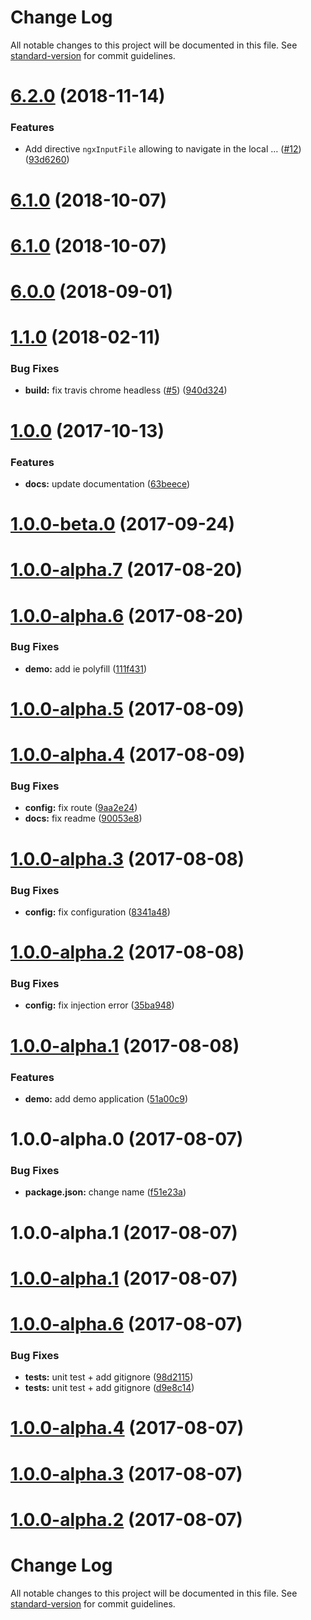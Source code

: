 # Change Log

All notable changes to this project will be documented in this file. See [standard-version](https://github.com/conventional-changelog/standard-version) for commit guidelines.

<a name="6.2.0"></a>
# [6.2.0](https://github.com/wKoza/ngx-upload/compare/v6.0.0...v6.2.0) (2018-11-14)


### Features

* Add directive `ngxInputFile` allowing to navigate in the local … ([#12](https://github.com/wKoza/ngx-upload/issues/12)) ([93d6260](https://github.com/wKoza/ngx-upload/commit/93d6260))



<a name="6.1.0"></a>
# [6.1.0](https://github.com/wKoza/ngx-upload/compare/v6.0.0...v6.1.0) (2018-10-07)



<a name="6.1.0"></a>
# [6.1.0](https://github.com/wKoza/ngx-upload/compare/v6.0.0...v6.1.0) (2018-10-07)



<a name="6.0.0"></a>
# [6.0.0](https://github.com/wKoza/ngx-upload/compare/v1.1.0...v6.0.0) (2018-09-01)



<a name="1.1.0"></a>
# [1.1.0](https://github.com/wKoza/ngx-upload/compare/v1.0.0...v1.1.0) (2018-02-11)


### Bug Fixes

* **build:** fix travis chrome headless ([#5](https://github.com/wKoza/ngx-upload/issues/5)) ([940d324](https://github.com/wKoza/ngx-upload/commit/940d324))



<a name="1.0.0"></a>
# [1.0.0](https://github.com/wKoza/ngx-upload/compare/v1.0.0-beta.0...v1.0.0) (2017-10-13)


### Features

* **docs:** update documentation ([63beece](https://github.com/wKoza/ngx-upload/commit/63beece))



<a name="1.0.0-beta.0"></a>
# [1.0.0-beta.0](https://github.com/wKoza/ngx-upload/compare/v1.0.0-alpha.7...v1.0.0-beta.0) (2017-09-24)



<a name="1.0.0-alpha.7"></a>
# [1.0.0-alpha.7](https://github.com/wKoza/ngx-upload/compare/v1.0.0-alpha.6...v1.0.0-alpha.7) (2017-08-20)



<a name="1.0.0-alpha.6"></a>
# [1.0.0-alpha.6](https://github.com/wKoza/ngx-upload/compare/v1.0.0-alpha.5...v1.0.0-alpha.6) (2017-08-20)


### Bug Fixes

* **demo:** add ie polyfill ([111f431](https://github.com/wKoza/ngx-upload/commit/111f431))



<a name="1.0.0-alpha.5"></a>
# [1.0.0-alpha.5](https://github.com/wKoza/ngx-upload/compare/v1.0.0-alpha.4...v1.0.0-alpha.5) (2017-08-09)



<a name="1.0.0-alpha.4"></a>
# [1.0.0-alpha.4](https://github.com/wKoza/ngx-upload/compare/v1.0.0-alpha.3...v1.0.0-alpha.4) (2017-08-09)


### Bug Fixes

* **config:** fix route ([9aa2e24](https://github.com/wKoza/ngx-upload/commit/9aa2e24))
* **docs:** fix readme ([90053e8](https://github.com/wKoza/ngx-upload/commit/90053e8))



<a name="1.0.0-alpha.3"></a>
# [1.0.0-alpha.3](https://github.com/wKoza/ngx-upload/compare/v1.0.0-alpha.2...v1.0.0-alpha.3) (2017-08-08)


### Bug Fixes

* **config:** fix configuration ([8341a48](https://github.com/wKoza/ngx-upload/commit/8341a48))



<a name="1.0.0-alpha.2"></a>
# [1.0.0-alpha.2](https://github.com/wKoza/ngx-upload/compare/v1.0.0-alpha.1...v1.0.0-alpha.2) (2017-08-08)


### Bug Fixes

* **config:** fix injection error ([35ba948](https://github.com/wKoza/ngx-upload/commit/35ba948))



<a name="1.0.0-alpha.1"></a>
# [1.0.0-alpha.1](https://github.com/wKoza/ngx-upload/compare/v1.0.0-alpha.0...v1.0.0-alpha.1) (2017-08-08)


### Features

* **demo:** add demo application ([51a00c9](https://github.com/wKoza/ngx-upload/commit/51a00c9))



<a name="1.0.0-alpha.0"></a>
# 1.0.0-alpha.0 (2017-08-07)


### Bug Fixes

* **package.json:** change name ([f51e23a](https://github.com/wKoza/ngx-upload/commit/f51e23a))



<a name="1.0.0-alpha.1"></a>
# 1.0.0-alpha.1 (2017-08-07)



<a name="1.0.0-alpha.1"></a>
# [1.0.0-alpha.1](https://github.com/wKoza/ngx-upload/compare/v1.0.0-alpha.6...v1.0.0-alpha.1) (2017-08-07)



<a name="1.0.0-alpha.6"></a>
# [1.0.0-alpha.6](https://github.com/wKoza/ngx-upload/compare/v1.0.0-alpha.4...v1.0.0-alpha.6) (2017-08-07)


### Bug Fixes

* **tests:** unit test + add gitignore ([98d2115](https://github.com/wKoza/ngx-upload/commit/98d2115))
* **tests:** unit test + add gitignore ([d9e8c14](https://github.com/wKoza/ngx-upload/commit/d9e8c14))



<a name="1.0.0-alpha.4"></a>
# [1.0.0-alpha.4](https://github.com/wKoza/ngx-upload/compare/v1.0.0-alpha.3...v1.0.0-alpha.4) (2017-08-07)



<a name="1.0.0-alpha.3"></a>
# [1.0.0-alpha.3](https://github.com/wKoza/ngx-upload/compare/v1.0.0-alpha.2...v1.0.0-alpha.3) (2017-08-07)



<a name="1.0.0-alpha.2"></a>
# [1.0.0-alpha.2](https://github.com/wKoza/ngx-upload/compare/v1.0.0-alpha.1...v1.0.0-alpha.2) (2017-08-07)



# Change Log

All notable changes to this project will be documented in this file. See [standard-version](https://github.com/conventional-changelog/standard-version) for commit guidelines.
